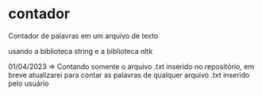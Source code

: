 # contador
Contador de palavras em um arquivo de texto

usando a biblioteca string e a biblioteca nltk

01/04/2023 => Contando somente o arquivo .txt inserido no repositório, em breve atualizarei para contar as palavras de qualquer arquivo .txt inserido pelo usuário
